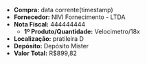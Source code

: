 - **Compra:** data corrente(timestamp)
- **Fornecedor:** NIVI Fornecimento - LTDA
- **Nota Fiscal:** 444444444
	- **1º Produto/Quantidade:** Velocimetro/18x
- **Localização:** pratileira D
- **Depósito:** Depósito Mister
- **Valor Total:** R$899,82



